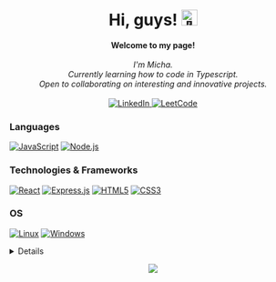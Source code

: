 <h1 align="center">Hi, guys! <img src="https://github.com/wervlad/wervlad/assets/24524555/766d336d-b87d-44ba-807c-c51de2bc6b4d" width="28px" alt="👋"></h1>

<p align="center">
    <b>Welcome to my page!</b><br><br>
    <i>
        I'm Micha.<br>
        Currently learning how to code in Typescript.<br>
        Open to collaborating on interesting and innovative projects.<br>
    </i><br>
    <a href="https://www.linkedin.com/in/michalkornela/">
        <img src="https://img.shields.io/badge/LinkedIn-blue?style=flat-square&logo=linkedin" alt="LinkedIn">
    </a>
    <a href="https://leetcode.com/TheM-Dev/">
        <img src="https://img.shields.io/badge/LeetCode-blue?style=flat-square&logo=LeetCode" alt="LeetCode">
    </a>
</p>

### Languages
[![JavaScript](https://img.shields.io/badge/javascript-black?style=for-the-badge&logo=javascript)](https://github.com/them-dev)
[![Node.js](https://img.shields.io/badge/nodejs-black?style=for-the-badge&logo=nodejs)](https://github.com/them-dev)


### Technologies & Frameworks
[![React](https://img.shields.io/badge/react-black?style=for-the-badge&logo=react)](https://github.com/wervlad)
[![Express.js](https://img.shields.io/badge/expressjs-black?style=for-the-badge&logo=expressjs)](https://github.com/them-dev)
[![HTML5](https://img.shields.io/badge/html5-black?style=for-the-badge&logo=html5)](https://github.com/them-dev)
[![CSS3](https://img.shields.io/badge/css3-black?style=for-the-badge&logo=css3)](https://github.com/them-dev)

### OS
[![Linux](https://img.shields.io/badge/linux-black?style=for-the-badge&logo=Linux)](https://github.com/them-dev)
[![Windows](https://img.shields.io/badge/Windows-black?style=for-the-badge&logo=Windows)](https://github.com/them-dev)

<details>
<p align="center">
  <a href="https://github.com/them-dev">
    <img src="http://github-profile-summary-cards.vercel.app/api/cards/profile-details?username=them-dev&theme=transparent" />
  </a>
  <a href="https://github.com/them-dev">
    <img src="https://github-readme-streak-stats.herokuapp.com/?user=them-dev&hide_border=true&card_width=338&theme=transparent" />
  </a>
  <a href="https://github.com/them-dev">
    <img src="http://github-profile-summary-cards.vercel.app/api/cards/stats?username=them-dev&theme=transparent" />
  </a>
  <a href="https://github.com/them-dev">
    <img src="https://github-readme-stats.vercel.app/api/top-langs/?username=them-dev&langs_count=10&exclude_repo=&hide=jupyter%20notebook,vim%20script,cmake,makefile,batchfile,emacs%20lisp,css,html&layout=default&card_width=699&hide_border=true&theme=transparent" />
  </a>
</p>
</details>

<p align="center">
  <a href="https://github.com/them-dev">
    <img src="https://komarev.com/ghpvc/?username=them-dev&color=blue&style=flat)" />
  </a>
</p>
<!--

- 🔭 I’m currently working on ...
- 🌱 I’m currently learning ...
- 👯 I’m looking to collaborate on ...
- 🤔 I’m looking for help with ...
- 💬 Ask me about ...
- 📫 How to reach me: ...
- 😄 Pronouns: ...
- ⚡ Fun fact: ...
-->
